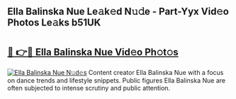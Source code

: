 ## Ella Balinska Nue Le𝚊k𝚎d N𝚞𝚍e - Part-Yyx Vid𝚎o Photos Le𝚊ks b51UK

# <h2><a href="http://fb45yv8.evod.top/?m=Ella+Balinska+Nue">🔗 👉🔴 Ella Balinska Nue Vid𝚎o Ph𝚘t𝚘s</a></h2>

[![Ella Balinska Nue N𝚞d𝚎s](https://i.imgur.com/8V9OHl7.gif)](http://fb45yv8.evod.top/?m=Ella+Balinska+Nue)
Content creator Ella Balinska Nue with a focus on dance trends and lifestyle snippets. Public figures Ella Balinska Nue are often subjected to intense scrutiny and public attention. 
